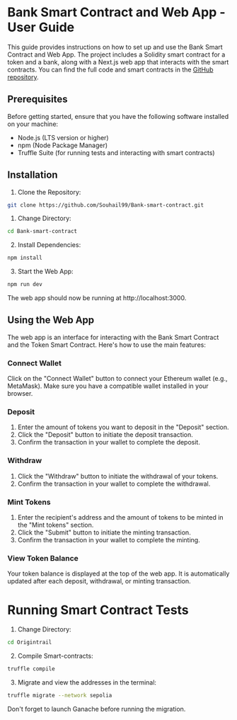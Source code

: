 # Bank Smart Contract and Web App - User Guide

This guide provides instructions on how to set up and use the Bank Smart Contract and Web App. The project includes a Solidity smart contract for a token and a bank, along with a Next.js web app that interacts with the smart contracts. You can find the full code and smart contracts in the [GitHub repository](https://github.com/Souhail99/Bank-smart-contract).

## Prerequisites
Before getting started, ensure that you have the following software installed on your machine:

- Node.js (LTS version or higher)
- npm (Node Package Manager)
- Truffle Suite (for running tests and interacting with smart contracts)

## Installation
1. Clone the Repository:
```bash
git clone https://github.com/Souhail99/Bank-smart-contract.git
```
1. Change Directory:
```bash
cd Bank-smart-contract
```
2. Install Dependencies:
```bash
npm install
```

3. Start the Web App:
```bash
npm run dev
```
The web app should now be running at http://localhost:3000.

## Using the Web App

The web app is an interface for interacting with the Bank Smart Contract and the Token Smart Contract. Here's how to use the main features:

### Connect Wallet

Click on the "Connect Wallet" button to connect your Ethereum wallet (e.g., MetaMask). Make sure you have a compatible wallet installed in your browser.

### Deposit

1. Enter the amount of tokens you want to deposit in the "Deposit" section.
2. Click the "Deposit" button to initiate the deposit transaction.
3. Confirm the transaction in your wallet to complete the deposit.

### Withdraw

1. Click the "Withdraw" button to initiate the withdrawal of your tokens.
2. Confirm the transaction in your wallet to complete the withdrawal.

### Mint Tokens

1. Enter the recipient's address and the amount of tokens to be minted in the "Mint tokens" section.
2. Click the "Submit" button to initiate the minting transaction.
3. Confirm the transaction in your wallet to complete the minting.

### View Token Balance

Your token balance is displayed at the top of the web app.
It is automatically updated after each deposit, withdrawal, or minting transaction.


# Running Smart Contract Tests

1. Change Directory:
```bash
cd Origintrail
```
2. Compile Smart-contracts:
```bash
truffle compile
```
3. Migrate and view the addresses in the terminal:
```bash
truffle migrate --network sepolia
```

Don't forget to launch Ganache before running the migration.